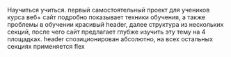 Научиться учиться.
первый самостоятельный проект для учеников курса веб+
сайт подробно показывает техники обучения, а также проблемы в обучении
красивый header, далее структура из нескольких секций, после чего сайт предлагает глубже изучить эту тему на 4 площадках.
header спозиционирован абсолютно, на всех остальных секциях применяется flex

